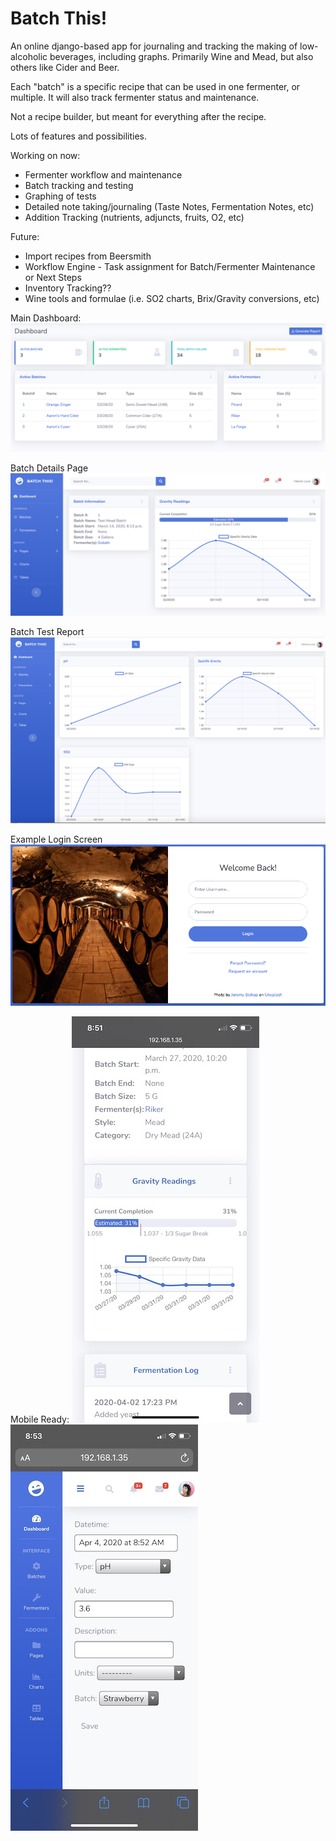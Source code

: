 # Batch This!
An online django-based app for journaling and tracking the making of low-alcoholic beverages, including graphs.  Primarily Wine and Mead, but also others like Cider and Beer.  

Each "batch" is a specific recipe that can be used in one fermenter, or multiple.  It will also track fermenter status and maintenance.  

Not a recipe builder, but meant for everything after the recipe.

Lots of features and possibilities.

Working on now:
* Fermenter workflow and maintenance
* Batch tracking and testing
* Graphing of tests
* Detailed note taking/journaling (Taste Notes, Fermentation Notes, etc)
* Addition Tracking (nutrients, adjuncts, fruits, O2, etc)

Future:
* Import recipes from Beersmith
* Workflow Engine - Task assignment for Batch/Fermenter Maintenance or Next Steps
* Inventory Tracking??
* Wine tools and formulae (i.e. SO2 charts, Brix/Gravity conversions, etc)

Main Dashboard:
![](screenshots/batch_dashbboard_preAlpha.png)

Batch Details Page
![](screenshots/batch_detail_preAlpha.png)

Batch Test Report
![](screenshots/batch_graph_preAlpha.png)

Example Login Screen
![](screenshots/batchthis_login_screen.png)

Mobile Ready:
![](screenshots/batch_detail_mobile.jpeg)
![](screenshots/batch_test_add_mobile.jpeg)
